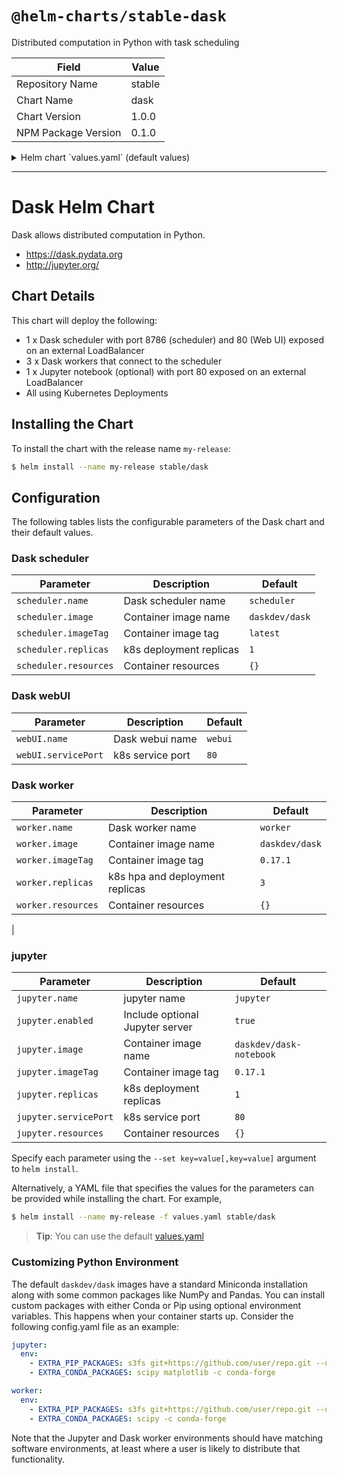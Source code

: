 # `@helm-charts/stable-dask`

Distributed computation in Python with task scheduling

| Field               | Value  |
| ------------------- | ------ |
| Repository Name     | stable |
| Chart Name          | dask   |
| Chart Version       | 1.0.0  |
| NPM Package Version | 0.1.0  |

<details>

<summary>Helm chart `values.yaml` (default values)</summary>

```yaml
# nameOverride: dask
# fullnameOverride: dask

scheduler:
  name: scheduler
  image:
    repository: 'daskdev/dask'
    tag: '0.17.1'
    pullPolicy: IfNotPresent
  replicas: 1
  serviceType: 'LoadBalancer'
  servicePort: 8786
  resources:
    {}
    # limits:
    #   cpu: 1.8
    #   memory: 6G
    # requests:
    #   cpu: 1.8
    #   memory: 6G

webUI:
  name: webui
  servicePort: 80

worker:
  name: worker
  image:
    repository: 'daskdev/dask'
    tag: '0.17.1'
    pullPolicy: IfNotPresent
  replicas: 3
  aptPackages: >-
  default_resources: # overwritten by resource limits if they exist
    cpu: 1
    memory: '4GiB'
  env:
    # - name: EXTRA_CONDA_PACKAGES
    #   value: numba xarray -c conda-forge
    # - name: EXTRA_PIP_PACKAGES
    #   value: s3fs dask-ml --upgrade
  resources:
    {}
    # limits:
    #   cpu: 1
    #   memory: 3G
    # requests:
    #   cpu: 1
    #   memory: 3G

jupyter:
  name: jupyter
  enabled: true
  image:
    repository: 'daskdev/dask-notebook'
    tag: '0.17.1'
    pullPolicy: IfNotPresent
  replicas: 1
  serviceType: 'LoadBalancer'
  servicePort: 80
  password: 'sha1:aae8550c0a44:9507d45e087d5ee481a5ce9f4f16f37a0867318c' # 'dask'
  env:
    # - name: EXTRA_CONDA_PACKAGES
    #   value: numba xarray -c conda-forge
    # - name: EXTRA_PIP_PACKAGES
    #   value: s3fs dask-ml --upgrade
  resources:
    {}
    # limits:
    #   cpu: 2
    #   memory: 6G
    # requests:
    #   cpu: 2
    #   memory: 6G
```

</details>

---

# Dask Helm Chart

Dask allows distributed computation in Python.

- https://dask.pydata.org
- http://jupyter.org/

## Chart Details

This chart will deploy the following:

- 1 x Dask scheduler with port 8786 (scheduler) and 80 (Web UI) exposed on an external LoadBalancer
- 3 x Dask workers that connect to the scheduler
- 1 x Jupyter notebook (optional) with port 80 exposed on an external LoadBalancer
- All using Kubernetes Deployments

## Installing the Chart

To install the chart with the release name `my-release`:

```bash
$ helm install --name my-release stable/dask
```

## Configuration

The following tables lists the configurable parameters of the Dask chart and their default values.

### Dask scheduler

| Parameter             | Description             | Default        |
| --------------------- | ----------------------- | -------------- |
| `scheduler.name`      | Dask scheduler name     | `scheduler`    |
| `scheduler.image`     | Container image name    | `daskdev/dask` |
| `scheduler.imageTag`  | Container image tag     | `latest`       |
| `scheduler.replicas`  | k8s deployment replicas | `1`            |
| `scheduler.resources` | Container resources     | `{}`           |

### Dask webUI

| Parameter           | Description      | Default |
| ------------------- | ---------------- | ------- |
| `webUI.name`        | Dask webui name  | `webui` |
| `webUI.servicePort` | k8s service port | `80`    |

### Dask worker

| Parameter          | Description                     | Default        |
| ------------------ | ------------------------------- | -------------- |
| `worker.name`      | Dask worker name                | `worker`       |
| `worker.image`     | Container image name            | `daskdev/dask` |
| `worker.imageTag`  | Container image tag             | `0.17.1`       |
| `worker.replicas`  | k8s hpa and deployment replicas | `3`            |
| `worker.resources` | Container resources             | `{}`           |

|

### jupyter

| Parameter             | Description                     | Default                 |
| --------------------- | ------------------------------- | ----------------------- |
| `jupyter.name`        | jupyter name                    | `jupyter`               |
| `jupyter.enabled`     | Include optional Jupyter server | `true`                  |
| `jupyter.image`       | Container image name            | `daskdev/dask-notebook` |
| `jupyter.imageTag`    | Container image tag             | `0.17.1`                |
| `jupyter.replicas`    | k8s deployment replicas         | `1`                     |
| `jupyter.servicePort` | k8s service port                | `80`                    |
| `jupyter.resources`   | Container resources             | `{}`                    |

Specify each parameter using the `--set key=value[,key=value]` argument to `helm install`.

Alternatively, a YAML file that specifies the values for the parameters can be provided while installing the chart. For example,

```bash
$ helm install --name my-release -f values.yaml stable/dask
```

> **Tip**: You can use the default [values.yaml](values.yaml)

### Customizing Python Environment

The default `daskdev/dask` images have a standard Miniconda installation along
with some common packages like NumPy and Pandas. You can install custom packages
with either Conda or Pip using optional environment variables. This happens
when your container starts up. Consider the following config.yaml file as an
example:

```yaml
jupyter:
  env:
    - EXTRA_PIP_PACKAGES: s3fs git+https://github.com/user/repo.git --upgrade
    - EXTRA_CONDA_PACKAGES: scipy matplotlib -c conda-forge

worker:
  env:
    - EXTRA_PIP_PACKAGES: s3fs git+https://github.com/user/repo.git --upgrade
    - EXTRA_CONDA_PACKAGES: scipy -c conda-forge
```

Note that the Jupyter and Dask worker environments should have matching
software environments, at least where a user is likely to distribute that
functionality.
